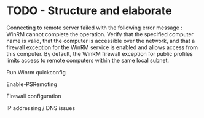 # TODO - Structure and elaborate

Connecting to remote server failed with the following error message : WinRM cannot complete the operation. Verify that the specified computer name is valid, that the computer is accessible over the network, and that a firewall exception for the WinRM service is enabled and allows access from this computer. By default, the WinRM firewall exception for public profiles limits access to remote computers within the same local subnet.


Run Winrm quickconfig

Enable-PSRemoting

Firewall configuration

IP addressing / DNS issues